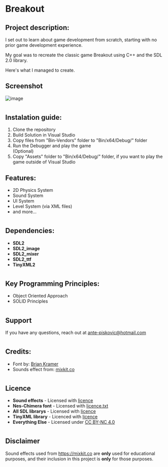 # Breakout

## Project description:
I set out to learn about game development from scratch, starting with no prior game development experience.

My goal was to recreate the classic game Breakout using C++ and the SDL 2.0 library.

Here's what I managed to create.

## Screenshot
![image](https://github.com/AnteDev00/Breakout/assets/151842550/097db566-f1dd-4473-8c53-7d90fc85f023)
#

## Instalation guide:
1. Clone the repository
2. Build Solution in Visual Studio
3. Copy files from "Bin-Vendors" folder to "Bin/x64/Debug/" folder
4. Run the Debugger and play the game  
(Optional)
5. Copy "Assets" folder to "Bin/x64/Debug/" folder, if you want to play the game outside of Visual Studio

## Features:
- 2D Physics System
- Sound System
- UI System
- Level System (via XML files)
- and more...
#

## Dependencies:
- **SDL2**       
- **SDL2_image** 
- **SDL2_mixer** 
- **SDL2_ttf**   
- **TinyXML2**
#

## Key Programming Principles:
- Object Oriented Approach
- SOLID Principles
#
## Support
If you have any questions, reach out at ante-piskovic@hotmail.com
#
## Credits:
- Font by: [Brian Kramer](https://www.pkeod.com/)
- Sounds effect from: [mixkit.co](https://mixkit.co/free-sound-effects/)
#
## Licence
- **Sound effects** - Licensed with [licence](https://mixkit.co/license/#sfxFree)
- **Nes-Chimera font** - Licensed with [licence.txt](/Assets/Fonts/NES-Chimera/license.txt)
- **All SDL librarys** - Licensed with [licence](/Include/SDL/licence.txt)
- **TinyXML library** - Licenced with [licence](/Include/tinyXML/licence.txt)
- **Everything Else** - Licensed under [CC BY-NC 4.0](https://creativecommons.org/licenses/by-nc/4.0/)
#
## Disclaimer 
Sound effects used from https://mixkit.co are **only** used for educational purposes, and their inclusion in this project is **only** for those purposes.

